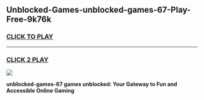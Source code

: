 
## Unblocked-Games-unblocked-games-67-Play-Free-9k76k
<h3>
<a href="https://premium76.site?title=unblocked-games-67&ref=19M">CLICK TO PLAY</a></h3>
<hr>

<h3>
<a href="https://premium76.site?title=unblocked-games-67&ref=19M">CLICK 2 PLAY</a>
  
</h3>

<a href="https://premium76.site?title=unblocked-games-67&ref=19M"><img src="https://clearcache.store/games.png"></a>


**unblocked-games-67 games unblocked: Your Gateway to Fun and Accessible Online Gaming**
